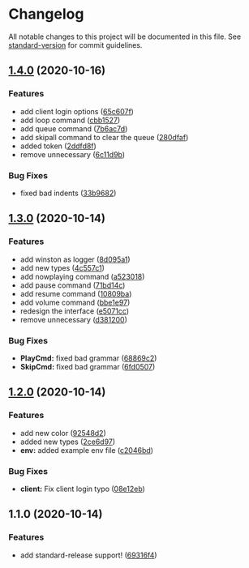 # Changelog

All notable changes to this project will be documented in this file. See [standard-version](https://github.com/conventional-changelog/standard-version) for commit guidelines.

## [1.4.0](https://github.com/VeguiIzumi/SweetyInstinc/compare/v1.3.0...v1.4.0) (2020-10-16)


### Features

* add client login options ([65c607f](https://github.com/VeguiIzumi/SweetyInstinc/commit/65c607f2b2ae4e4dda16dd45e2a3f9a816800ee9))
* add loop command ([cbb1527](https://github.com/VeguiIzumi/SweetyInstinc/commit/cbb15272a03065710efd0b3176fb621f323545e5))
* add queue command ([7b6ac7d](https://github.com/VeguiIzumi/SweetyInstinc/commit/7b6ac7df0c2795186947b8a7c807e17bba4b36e7))
* add skipall command to clear the queue ([280dfaf](https://github.com/VeguiIzumi/SweetyInstinc/commit/280dfafb315671c6ddf7e1ab448fa1a430c3b25a))
* added token ([2ddfd8f](https://github.com/VeguiIzumi/SweetyInstinc/commit/2ddfd8fadcb5de8d11b1a7a274ea80d65271651c))
* remove unnecessary ([6c11d9b](https://github.com/VeguiIzumi/SweetyInstinc/commit/6c11d9ba945e20c1c4c5c17c05a8fad86bcd048c))


### Bug Fixes

* fixed bad indents ([33b9682](https://github.com/VeguiIzumi/SweetyInstinc/commit/33b9682d5742ab65a1ebbd92a4f521d65a7ecf07))

## [1.3.0](https://github.com/VeguiIzumi/SweetyInstinc/compare/v1.2.0...v1.3.0) (2020-10-14)


### Features

*  add winston as logger ([8d095a1](https://github.com/VeguiIzumi/SweetyInstinc/commit/8d095a11b03c592141612f076d890e012f53cbb6))
* add new types ([4c557c1](https://github.com/VeguiIzumi/SweetyInstinc/commit/4c557c17abcd38c984c1022d1f4b8bc7008bd8e0))
* add nowplaying command ([a523018](https://github.com/VeguiIzumi/SweetyInstinc/commit/a52301857980dac967fad6b25f06bada856176df))
* add pause command ([71bd14c](https://github.com/VeguiIzumi/SweetyInstinc/commit/71bd14c595dacd20c8ae9dae8396eeac1dc71ebc))
* add resume command ([10809ba](https://github.com/VeguiIzumi/SweetyInstinc/commit/10809ba7a654a6edf64d9640308b5d2997a2e68b))
* add volume command ([bbe1e97](https://github.com/VeguiIzumi/SweetyInstinc/commit/bbe1e9744dbc9d8f67cfc5ef7af0690bdc73b36b))
* redesign the interface ([e5071cc](https://github.com/VeguiIzumi/SweetyInstinc/commit/e5071cc0e56db099bc41334d8819e6551268f07c))
* remove unnecessary ([d381200](https://github.com/VeguiIzumi/SweetyInstinc/commit/d38120031f91327e47f301246fbaf0eca156d3ad))


### Bug Fixes

* **PlayCmd:** fixed bad grammar ([68869c2](https://github.com/VeguiIzumi/SweetyInstinc/commit/68869c255fd9665d9f2a517ec7f50b70abeb7088))
* **SkipCmd:** fixed bad grammar ([6fd0507](https://github.com/VeguiIzumi/SweetyInstinc/commit/6fd0507b30251734bcebc21d29a99ca1ca82a971))

## [1.2.0](https://github.com/VeguiIzumi/SweetyInstinc/compare/v1.1.0...v1.2.0) (2020-10-14)


### Features

* add new color ([92548d2](https://github.com/VeguiIzumi/SweetyInstinc/commit/92548d200a369a2105fa9f8f17f9b396a4562146))
* added new types ([2ce6d97](https://github.com/VeguiIzumi/SweetyInstinc/commit/2ce6d979ff1aa5a322fe49b49a0ebaa9b5f9f3a9))
* **env:** added example env file ([c2046bd](https://github.com/VeguiIzumi/SweetyInstinc/commit/c2046bd66088875d6b3b131575486f338c7260df))


### Bug Fixes

* **client:** Fix client login typo ([08e12eb](https://github.com/VeguiIzumi/SweetyInstinc/commit/08e12ebb490ded4eca4a586b79138cb6b0023618))

## 1.1.0 (2020-10-14)


### Features

* add standard-release support! ([69316f4](https://github.com/VeguiIzumi/SweetyInstinc/commit/69316f4aefa6a9041ab037280b140bee107e480f))
